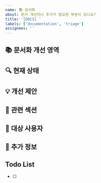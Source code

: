 ```yaml
---
name: 📚 문서화
about: 문서 개선이나 추가가 필요한 부분이 있나요?
title: '[DOCS] '
labels: ['documentation', 'triage']
assignees: ''
---
```


## 📚 문서화 개선 영역
<!-- 어떤 문서나 문서의 어떤 부분을 개선하고 싶으신가요? -->

## 🔍 현재 상태
<!-- 현재 문서의 문제점이나 부족한 부분을 설명해주세요 -->

## 💡 개선 제안
<!-- 어떻게 개선하면 좋을지 구체적으로 제안해주세요 -->

## 📖 관련 섹션
<!-- 개선이 필요한 문서의 특정 섹션이나 페이지를 알려주세요 -->

## 🎯 대상 사용자
<!-- 이 문서를 주로 읽을 사용자 그룹을 설명해주세요 -->

## 📝 추가 정보
<!-- 문서 개선에 도움이 될 수 있는 추가 정보나 예시를 제공해주세요 -->

## Todo List
- [ ]
